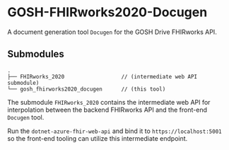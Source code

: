 # GOSH-FHIRworks2020-Docugen

A document generation tool `Docugen` for the GOSH Drive FHIRworks API.

## Submodules

```
.
├── FHIRworks_2020 					// (intermediate web API submodule)
└── gosh_fhirworks2020_docugen		// (this tool)
```

The submodule `FHIRworks_2020` contains the intermediate web API for
interpolation between the backend FHIRworks API and the front-end `Docugen`
tool.

Run the `dotnet-azure-fhir-web-api` and bind it to `https://localhost:5001` so
the front-end tooling can utilize this intermediate endpoint.
